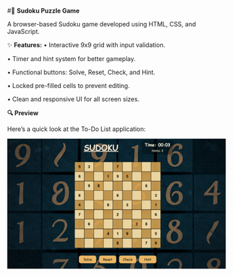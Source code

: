 #🧩 **Sudoku Puzzle Game**

A browser-based Sudoku game developed using HTML, CSS, and JavaScript.

✨ **Features:**
• Interactive 9x9 grid with input validation.

• Timer and hint system for better gameplay.

• Functional buttons: Solve, Reset, Check, and Hint.

• Locked pre-filled cells to prevent editing.

• Clean and responsive UI for all screen sizes.

**🔍 Preview**

Here’s a quick look at the To-Do List application:

![image_alt](https://github.com/Kritarth22/SUDOKU/blob/634b7851deea886a0f3895adfd03d409b27dc26c/images/website.png)
